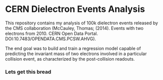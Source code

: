 # CERN Dielectron Events Analysis

This repository contains my analysis of 100k dielectron events released by the CMS collaboration (McCauley, Thomas; (2014). Events with two electrons from 2010. CERN Open Data Portal. DOI:10.7483/OPENDATA.CMS.PCSW.AHVG).

The end goal was to build and train a regression model capable of predicting the invariant mass of two electrons involved in a particular collision event, as characterized by the post-collision readouts.

### Lets get this bread
